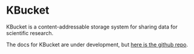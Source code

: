 # KBucket

KBucket is a content-addressable storage system for sharing data for scientific research.

The docs for KBucket are under development, but [here is the github repo](https://github.com/flatironinstitute/kbucket).
